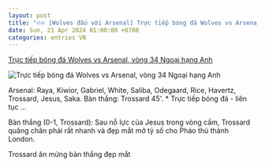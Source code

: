 ```yaml
---
layout: post
title: "🔥🔥 [Wolves đấu với Arsenal] Trực tiếp bóng đá Wolves vs Arsenal, vòng 34 Ngoại hạng Anh"
date: Sun, 21 Apr 2024 01:00:00 +0700
categories: entries VN
---
```

[Trực tiếp bóng đá Wolves vs Arsenal, vòng 34 Ngoại hạng Anh](https://vietnamnet.vn/truc-tiep-bong-da-wolves-vs-arsenal-vong-34-ngoai-hang-anh-2272571.html)

![Trực tiếp bóng đá Wolves vs Arsenal, vòng 34 Ngoại hạng Anh](https://static-images.vnncdn.net/files/publish/2024/4/21/truc-tiep-wolves-0-1-arsenal-sieu-pham-cua-trossard-h1-129.jpg)

Arsenal: Raya, Kiwior, Gabriel, White, Saliba, Odegaard, Rice, Havertz, Trossard, Jesus, Saka. Bàn thắng: Trossard 45'. * Trực tiếp bóng đá - liên tục ...

Bàn thắng (0-1, Trossard): Sau nỗ lực của Jesus trong vòng cấm, Trossard quăng chân phải rất nhanh và đẹp mắt mở tỷ số cho Pháo thủ thành London.

Trossard ăn mừng bàn thắng đẹp mắt

